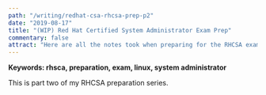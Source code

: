 ```yaml
---
path: "/writing/redhat-csa-rhcsa-prep-p2"
date: "2019-08-17"
title: "(WIP) Red Hat Certified System Administrator Exam Prep"
commentary: false
attract: "Here are all the notes took when preparing for the RHCSA exam."
---
```

**Keywords: rhsca, preparation, exam, linux, system administrator**

This is part two of my RHCSA preparation series. 